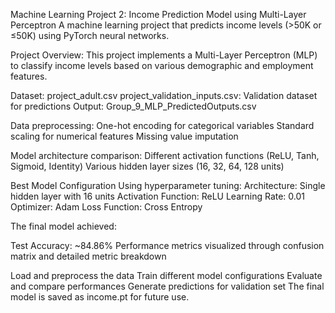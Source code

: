 Machine Learning Project 2:
Income Prediction Model using Multi-Layer Perceptron
A machine learning project that predicts income levels (>50K or ≤50K) using PyTorch neural networks.

Project Overview:
This project implements a Multi-Layer Perceptron (MLP) to classify income levels based on various demographic and employment features. 

Dataset:
project_adult.csv
project_validation_inputs.csv: Validation dataset for predictions
Output: Group_9_MLP_PredictedOutputs.csv

Data preprocessing:
One-hot encoding for categorical variables
Standard scaling for numerical features
Missing value imputation

Model architecture comparison:
Different activation functions (ReLU, Tanh, Sigmoid, Identity)
Various hidden layer sizes (16, 32, 64, 128 units)

Best Model Configuration Using hyperparameter tuning:
Architecture: Single hidden layer with 16 units
Activation Function: ReLU
Learning Rate: 0.01
Optimizer: Adam
Loss Function: Cross Entropy


The final model achieved:

Test Accuracy: ~84.86%
Performance metrics visualized through confusion matrix and detailed metric breakdown


Load and preprocess the data
Train different model configurations
Evaluate and compare performances
Generate predictions for validation set
The final model is saved as income.pt for future use.


  

